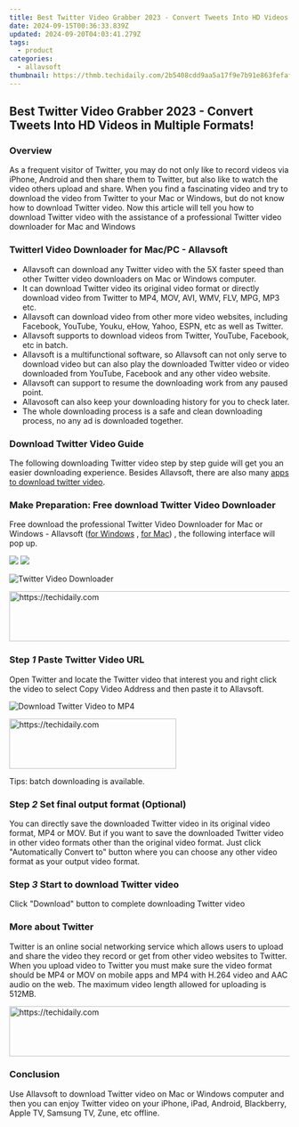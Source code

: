 ```yaml
---
title: Best Twitter Video Grabber 2023 - Convert Tweets Into HD Videos in Multiple Formats!
date: 2024-09-15T00:36:33.839Z
updated: 2024-09-20T04:03:41.279Z
tags:
  - product
categories:
  - allavsoft
thumbnail: https://thmb.techidaily.com/2b5408cdd9aa5a17f9e7b91e863fefaf73cf6e1aca47c82b58449d867a0d4a44.jpg
---
```


## Best Twitter Video Grabber 2023 - Convert Tweets Into HD Videos in Multiple Formats!

### Overview

As a frequent visitor of Twitter, you may do not only like to record videos via iPhone, Android and then share them to Twitter, but also like to watch the video others upload and share. When you find a fascinating video and try to download the video from Twitter to your Mac or Windows, but do not know how to download Twitter video. Now this article will tell you how to download Twitter video with the assistance of a professional Twitter video downloader for Mac and Windows

### Twitterl Video Downloader for Mac/PC - Allavsoft

* Allavsoft can download any Twitter video with the 5X faster speed than other Twitter video downloaders on Mac or Windows computer.
* It can download Twitter video its original video format or directly download video from Twitter to MP4, MOV, AVI, WMV, FLV, MPG, MP3 etc.
* Allavsoft can download video from other more video websites, including Facebook, YouTube, Youku, eHow, Yahoo, ESPN, etc as well as Twitter.
* Allavsoft supports to download videos from Twitter, YouTube, Facebook, etc in batch.
* Allavsoft is a multifunctional software, so Allavsoft can not only serve to download video but can also play the downloaded Twitter video or video downloaded from YouTube, Facebook and any other video website.
* Allavsoft can support to resume the downloading work from any paused point.
* Allavosoft can also keep your downloading history for you to check later.
* The whole downloading process is a safe and clean downloading process, no any ad is downloaded together.

### Download Twitter Video Guide

The following downloading Twitter video step by step guide will get you an easier downloading experience. Besides Allavsoft, there are also many [apps to download twitter video](https://fixthephoto.com/best-app-to-download-twitter-videos.html). 

### Make Preparation: Free download Twitter Video Downloader

Free download the professional Twitter Video Downloader for Mac or Windows - Allavsoft ([for Windows](https://tools.techidaily.com/allavsoft/products/) , [for Mac](https://tools.techidaily.com/allavsoft/products/)) , the following interface will pop up.

[![](https://www.allavsoft.com/how-to/../images/how-to/free-download-win.jpg)](https://tools.techidaily.com/allavsoft/products/) [![](https://www.allavsoft.com/how-to/../images/how-to/free-download-mac.jpg)](https://tools.techidaily.com/allavsoft/products/)

![Twitter Video Downloader](https://www.allavsoft.com/how-to/../images/allavsoft/screen-shot-600.jpg)

<!-- affiliate ads begin -->
<a href="https://unicoeye.pxf.io/c/5597632/2148774/18498" target="_top" id="2148774">
  <img src="//a.impactradius-go.com/display-ad/18498-2148774" border="0" alt="https://techidaily.com" width="728" height="90"/>
</a>
<img height="0" width="0" src="https://unicoeye.pxf.io/i/5597632/2148774/18498" style="position:absolute;visibility:hidden;" border="0" />
<!-- affiliate ads end -->

### Step _1_ Paste Twitter Video URL

Open Twitter and locate the Twitter video that interest you and right click the video to select Copy Video Address and then paste it to Allavsoft. 

![Download Twitter Video to MP4](https://www.allavsoft.com/how-to/../images/how-to/download-udemy-videos/download-udemy-courses-videos.jpg)

<!-- affiliate ads begin -->
<a href="https://aligracehair.sjv.io/c/5597632/1880940/19272" target="_top" id="1880940">
  <img src="//a.impactradius-go.com/display-ad/19272-1880940" border="0" alt="https://techidaily.com" width="300" height="90"/>
</a>
<img height="0" width="0" src="https://aligracehair.sjv.io/i/5597632/1880940/19272" style="position:absolute;visibility:hidden;" border="0" />
<!-- affiliate ads end -->

Tips: batch downloading is available.

### Step _2_ Set final output format (Optional)

You can directly save the downloaded Twitter video in its original video format, MP4 or MOV. But if you want to save the downloaded Twitter video in other video formats other than the original video format. Just click "Automatically Convert to" button where you can choose any other video format as your output video format.

### Step _3_ Start to download Twitter video

Click "Download" button to complete downloading Twitter video

### More about Twitter

Twitter is an online social networking service which allows users to upload and share the video they record or get from other video websites to Twitter. When you upload video to Twitter you must make sure the video format should be MP4 or MOV on mobile apps and MP4 with H.264 video and AAC audio on the web. The maximum video length allowed for uploading is 512MB.

<!-- affiliate ads begin -->
<a href="https://appsumo.8odi.net/c/5597632/2037338/7443" target="_top" id="2037338">
  <img src="//a.impactradius-go.com/display-ad/7443-2037338" border="0" alt="https://techidaily.com" width="728" height="90"/>
</a>
<img height="0" width="0" src="https://appsumo.8odi.net/i/5597632/2037338/7443" style="position:absolute;visibility:hidden;" border="0" />
<!-- affiliate ads end -->

### Conclusion

Use Allavsoft to download Twitter video on Mac or Windows computer and then you can enjoy Twitter video on your iPhone, iPad, Android, Blackberry, Apple TV, Samsung TV, Zune, etc offline.

<ins class="adsbygoogle"
     style="display:block"
     data-ad-format="autorelaxed"
     data-ad-client="ca-pub-7571918770474297"
     data-ad-slot="1223367746"></ins>

<ins class="adsbygoogle"
     style="display:block"
     data-ad-client="ca-pub-7571918770474297"
     data-ad-slot="8358498916"
     data-ad-format="auto"
     data-full-width-responsive="true"></ins>
